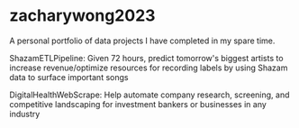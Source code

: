 # zacharywong2023

A personal portfolio of data projects I have completed in my spare time.

ShazamETLPipeline: Given 72 hours, predict tomorrow's biggest artists to increase revenue/optimize resources for recording labels by using Shazam data to surface important songs

DigitalHealthWebScrape: Help automate company research, screening, and competitive landscaping for investment bankers or businesses in any industry 

